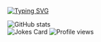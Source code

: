 [![Typing SVG](https://readme-typing-svg.herokuapp.com?center=true&width=650&lines=Hi+%F0%9F%91%8B%2C+;I+am+Kshitij+Subedi.;Computer+Engineer+from+Nepal;Skills%3A+REACT+%2F+JS+%2F+HTML+%2F+CSS+%2F+PYTHON+;%F0%9F%94%AD+I%E2%80%99m+currently+working+on+secret+project.;%F0%9F%8C%B1+I%E2%80%99m+currently+learning+Containerization.+;%F0%9F%92%AC+Ask+me+about+-%3E+App%2FWeb+Development+%7C%7C+AI%2F+ML++;%F0%9F%93%AB+How+to+reach+me%3A+Email+%3A+2subedikshitij%40gmail.com)](https://git.io/typing-svg)

![GitHub stats](https://github-readme-stats.vercel.app/api?username=kshitijsubedi&show_icons=true&theme=dark)  
![Jokes Card](https://readme-jokes.vercel.app/api?theme=nightowl)
![Profile views](https://gpvc.arturio.dev/kshitijsubedi)  
